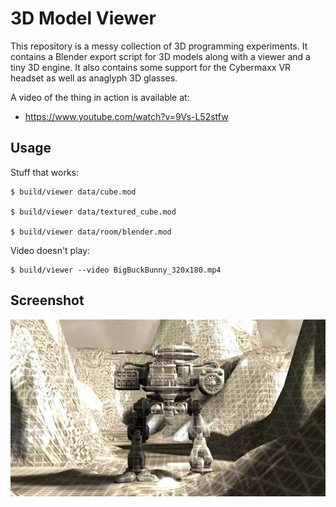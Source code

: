 3D Model Viewer
===============

This repository is a messy collection of 3D programming experiments.
It contains a Blender export script for 3D models along with a viewer
and a tiny 3D engine. It also contains some support for the Cybermaxx VR
headset as well as anaglyph 3D glasses.

A video of the thing in action is available at:

* https://www.youtube.com/watch?v=9Vs-L52stfw


Usage
-----

Stuff that works:

    $ build/viewer data/cube.mod

    $ build/viewer data/textured_cube.mod

    $ build/viewer data/room/blender.mod

Video doesn't play:

    $ build/viewer --video BigBuckBunny_320x180.mp4


Screenshot
----------

![Screenshot](screenshot.jpg)
